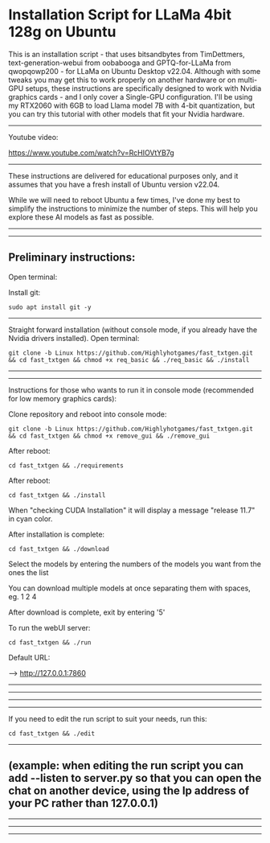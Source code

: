 # Installation Script for LLaMa 4bit 128g on Ubuntu


This is an installation script - that uses bitsandbytes from TimDettmers, text-generation-webui from oobabooga and GPTQ-for-LLaMa from qwopqowp200 - for LLaMa on Ubuntu Desktop v22.04.
Although with some tweaks you may get this to work properly on another hardware or on multi-GPU setups,
these instructions are specifically designed to work with Nvidia graphics cards - and I only cover a Single-GPU configuration.
I'll be using my RTX2060 with 6GB to load Llama model 7B with 4-bit quantization,
but you can try this tutorial with other models that fit your Nvidia hardware.

----------------------------------------------------------------------------------

Youtube video:

https://www.youtube.com/watch?v=RcHIOVtYB7g

----------------------------------------------------------------------------------

These instructions are delivered for educational purposes only, and it assumes that you have a fresh install of
Ubuntu version v22.04.

While we will need to reboot Ubuntu a few times, I've done my best to simplify the instructions
to minimize the number of steps. This will help you explore these AI models as fast as possible.


----------------------------------------------------------------------------------
----------------------------------------------------------------------------------
Preliminary instructions:
----------------------------------------------------------------------------------
Open terminal:

Install git:

	sudo apt install git -y

----------------------------------------------------------------------------------
Straight forward installation (without console mode, if you already have the Nvidia drivers installed). Open terminal:

	git clone -b Linux https://github.com/Highlyhotgames/fast_txtgen.git && cd fast_txtgen && chmod +x req_basic && ./req_basic && ./install


----------------------------------------------------------------------------------


----------------------------------------------------------------------------------
Instructions for those who wants to run it in console mode (recommended for low memory graphics cards):

Clone repository and reboot into console mode:

	git clone -b Linux https://github.com/Highlyhotgames/fast_txtgen.git && cd fast_txtgen && chmod +x remove_gui && ./remove_gui
	
After reboot:

	cd fast_txtgen && ./requirements

After reboot:

	cd fast_txtgen && ./install

When "checking CUDA Installation" it will display a message "release 11.7" in cyan color.


After installation is complete:

	cd fast_txtgen && ./download

Select the models by entering the numbers of the models you want from the ones the list

You can download multiple models at once separating them with spaces, eg. 1 2 4

After download is complete, exit by entering '5'

To run the webUI server:

	cd fast_txtgen && ./run

Default URL:

—> http://127.0.0.1:7860

----------------------------------------------------------------------------------


----------------------------------------------------------------------------------
----------------------------------------------------------------------------------
----------------------------------------------------------------------------------
If you need to edit the run script to suit your needs, run this:

	cd fast_txtgen && ./edit

----------------------------------------------------------------------------------
(example: when editing the run script you can add --listen to server.py so that you can open the chat on another device, using the Ip address of your PC rather than 127.0.0.1)
----------------------------------------------------------------------------------
----------------------------------------------------------------------------------
----------------------------------------------------------------------------------
----------------------------------------------------------------------------------
